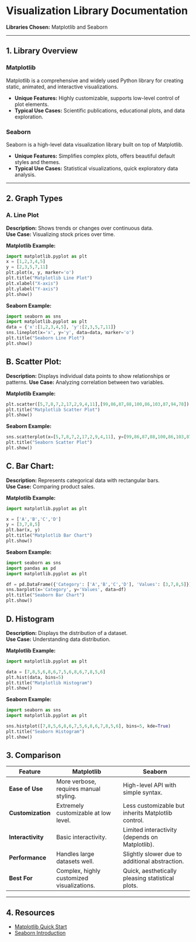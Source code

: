 # Visualization Library Documentation  
**Libraries Chosen:** Matplotlib and Seaborn  

---

## 1. Library Overview  

### Matplotlib  
Matplotlib is a comprehensive and widely used Python library for creating static, animated, and interactive visualizations.  
- **Unique Features:** Highly customizable, supports low-level control of plot elements.  
- **Typical Use Cases:** Scientific publications, educational plots, and data exploration.  

### Seaborn  
Seaborn is a high-level data visualization library built on top of Matplotlib.  
- **Unique Features:** Simplifies complex plots, offers beautiful default styles and themes.  
- **Typical Use Cases:** Statistical visualizations, quick exploratory data analysis.  

---

## 2. Graph Types  

### A. Line Plot  
**Description:** Shows trends or changes over continuous data.  
**Use Case:** Visualizing stock prices over time.  

**Matplotlib Example:**  
```python
import matplotlib.pyplot as plt
x = [1,2,3,4,5]
y = [2,3,5,7,11]
plt.plot(x, y, marker='o')
plt.title("Matplotlib Line Plot")
plt.xlabel("X-axis")
plt.ylabel("Y-axis")
plt.show()
```
**Seaborn Example:**
```python
import seaborn as sns
import matplotlib.pyplot as plt
data = {'x':[1,2,3,4,5], 'y':[2,3,5,7,11]}
sns.lineplot(x='x', y='y', data=data, marker='o')
plt.title("Seaborn Line Plot")
plt.show()
```
## B. Scatter Plot:
**Description:** Displays individual data points to show relationships or patterns.
**Use Case:** Analyzing correlation between two variables.

**Matplotlib Example:**

```python
plt.scatter([5,7,8,7,2,17,2,9,4,11],[99,86,87,88,100,86,103,87,94,78])
plt.title("Matplotlib Scatter Plot")
plt.show()
```

**Seaborn Example:**
```python
sns.scatterplot(x=[5,7,8,7,2,17,2,9,4,11], y=[99,86,87,88,100,86,103,87,94,78])
plt.title("Seaborn Scatter Plot")
plt.show()
```

## C. Bar Chart:

**Description:** Represents categorical data with rectangular bars.  
**Use Case:** Comparing product sales.  

**Matplotlib Example:**
```python
import matplotlib.pyplot as plt

x = ['A','B','C','D']
y = [3,7,8,5]
plt.bar(x, y)
plt.title("Matplotlib Bar Chart")
plt.show()
```

**Seaborn Example:**  
```python
import seaborn as sns
import pandas as pd
import matplotlib.pyplot as plt

df = pd.DataFrame({'Category': ['A','B','C','D'], 'Values': [3,7,8,5]})
sns.barplot(x='Category', y='Values', data=df)
plt.title("Seaborn Bar Chart")
plt.show()
```

## D. Histogram  

**Description:** Displays the distribution of a dataset.  
**Use Case:** Understanding data distribution.  

**Matplotlib Example:**  
```python
import matplotlib.pyplot as plt

data = [7,8,5,6,8,6,7,5,6,8,6,7,8,5,6]
plt.hist(data, bins=5)
plt.title("Matplotlib Histogram")
plt.show()
```
**Seaborn Example:**  
```python
import seaborn as sns
import matplotlib.pyplot as plt

sns.histplot([7,8,5,6,8,6,7,5,6,8,6,7,8,5,6], bins=5, kde=True)
plt.title("Seaborn Histogram")
plt.show()
```

## 3. Comparison  

| Feature         | Matplotlib                                  | Seaborn                                           |
|-----------------|---------------------------------------------|-------------------------------------------------|
| **Ease of Use** | More verbose, requires manual styling.       | High-level API with simple syntax.               |
| **Customization**| Extremely customizable at low level.        | Less customizable but inherits Matplotlib control.|
| **Interactivity**| Basic interactivity.                        | Limited interactivity (depends on Matplotlib).    |
| **Performance**  | Handles large datasets well.                | Slightly slower due to additional abstraction.    |
| **Best For**     | Complex, highly customized visualizations.  | Quick, aesthetically pleasing statistical plots.  |

---

## 4. Resources  

- [Matplotlib Quick Start](https://matplotlib.org/stable/users/explain/quick_start.html#quick-start)  
- [Seaborn Introduction](https://seaborn.pydata.org/tutorial/introduction.html)  
